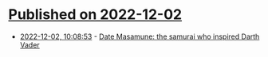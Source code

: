 # [Published on 2022-12-02](index.md)

* [2022-12-02, 10:08:53](https://news.ycombinator.com/item?id=33828701) - [Date Masamune: the samurai who inspired Darth Vader](https://nipponrama.com/date-masamune-samurai-darth-vader/)

